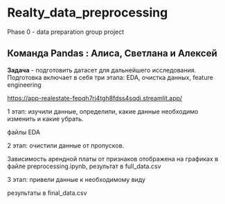 #  Realty_data_preprocessing
Phase 0 - data preparation group project

## Команда Pandas : Алиса, Светлана и Алексей 

**Задача** - подготовить датасет для дальнейшего исследования. Подготовка включает в себя три этапа: EDA, очистка данных, feature engineering 


https://app-realestate-fepqh7rj4tgh8fdss4sqdj.streamlit.app/


1 этап: изучили данные, определили, какие данные необходимо изменить и какие убрать. 

файлы EDA

2 этап: очистили данные от пропусков. 

Зависимость арендной платы от признаков отображена на графиках в файле preprocessing.ipynb, результат в full_data.csv

3 этап: привели данные к необходимому виду

результаты в final_data.csv